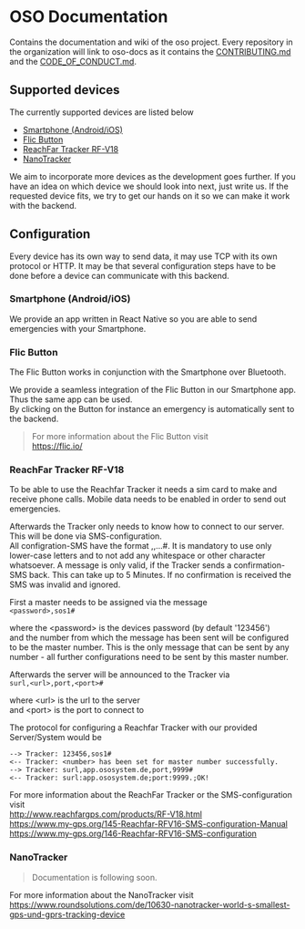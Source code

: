 # OSO Documentation

Contains the documentation and wiki of the oso project.
Every repository in the organization will link to oso-docs as it contains the [CONTRIBUTING.md](CONTRIBUTING.md) and the [CODE_OF_CONDUCT.md](CODE_OF_CONDUCT.md).

## Supported devices
The currently supported devices are listed below
* [Smartphone (Android/iOS)](#smartphone-androidios)
* [Flic Button](#flic-button)
* [ReachFar Tracker RF-V18](#reachfar-tracker-rf-v18)
* [NanoTracker](#nanotracker)

We aim to incorporate more devices as the development goes further.
If you have an idea on which device we should look into next, just write us.
If the requested device fits, we try to get our hands on it so we can make it work with the backend.

## Configuration
Every device has its own way to send data, it may use TCP with its own protocol or HTTP.
It may be that several configuration steps have to be done before a device can communicate with this backend. 

### Smartphone (Android/iOS)
We provide an app written in React Native so you are able to send emergencies with your Smartphone.

### Flic Button
The Flic Button works in conjunction with the Smartphone over Bluetooth.

We provide a seamless integration of the Flic Button in our Smartphone app. Thus the same app can be used.<br> 
By clicking on the Button for instance an emergency is automatically sent to the backend.

>For more information about the Flic Button visit<br>
https://flic.io/ 

### ReachFar Tracker RF-V18
To be able to use the Reachfar Tracker it needs a sim card to make and receive phone calls.
Mobile data needs to be enabled in order to send out emergencies.

Afterwards the Tracker only needs to know how to connect to our server. This will be done via SMS-configuration.<br>
All configration-SMS have the format <Param>,<Param>,...#. It is mandatory to use only lower-case letters and to not add any whitespace or other character whatsoever. A message is only valid, if the Tracker sends a confirmation-SMS back. This can take up to 5 Minutes. If no confirmation is received the SMS was invalid and ignored.
   
First a master needs to be assigned via the message<br>
``<password>,sos1#``

where the &lt;password&gt; is the devices password (by default '123456')<br>
and the number from which the message has been sent will be configured to be the master number. This is the only message that can be sent by any number - all further configurations need to be sent by this master number.

Afterwards the server will be announced to the Tracker via<br>
``surl,<url>,port,<port>#``

where &lt;url&gt; is the url to the server<br>
and &lt;port&gt; is the port to connect to

The protocol for configuring a Reachfar Tracker with our provided Server/System would be
```
--> Tracker: 123456,sos1#
<-- Tracker: <number> has been set for master number successfully.
--> Tracker: surl,app.ososystem.de,port,9999#
<-- Tracker: surl:app.ososystem.de;port:9999.;OK!
```

For more information about the ReachFar Tracker or the SMS-configuration visit<br>
http://www.reachfargps.com/products/RF-V18.html<br>
https://www.my-gps.org/145-Reachfar-RFV16-SMS-configuration-Manual<br>
https://www.my-gps.org/146-Reachfar-RFV16-SMS-configuration

### NanoTracker
>Documentation is following soon.

For more information about the NanoTracker visit<br>
https://www.roundsolutions.com/de/10630-nanotracker-world-s-smallest-gps-und-gprs-tracking-device
